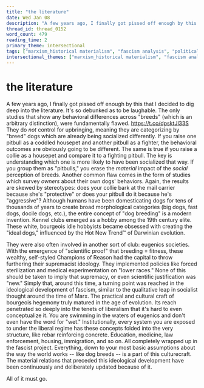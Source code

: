 ```yaml
---
title: "the literature"
date: Wed Jan 08
description: "A few years ago, I finally got pissed off enough by this that I decided to dig deep into the literature. It's so debunked as to be laughable."
thread_id: thread_0152
word_count: 479
reading_time: 2
primary_theme: intersectional
tags: ["marxism_historical materialism", "fascism analysis", "political economy", "cultural criticism"]
intersectional_themes: ["marxism_historical materialism", "fascism analysis", "political economy", "cultural criticism"]
---
```


# the literature

A few years ago, I finally got pissed off enough by this that I decided to dig deep into the literature. It's so debunked as to be laughable. The only studies that show any behavioral differences across "breeds" (which is an arbitrary distinction), were fundamentally flawed. https://t.co/dpsktJl33S They do *not* control for upbringing, meaning they are categorizing by "breed" dogs which are already being socialized differently. If you raise one pitbull as a coddled housepet and another pitbull as a fighter, the behavioral outcomes are obviously going to be different. The same is true if you raise a collie as a housepet and compare it to a fighting pitbull. The key is understanding which one is more likely to have been socialized that way. If you group them as "pitbulls," you erase the *material* impact of the *social* perception of breeds. Another common flaw comes in the form of studies which survey *owners* about their own dogs' behaviors. Again, the results are skewed by stereotypes: does your collie bark at the mail carrier because she's "protective" or does your pitbull do it because he's "aggressive"? Although humans have been domesticating dogs for tens of thousands of years to create broad morphological categories (big dogs, fast dogs, docile dogs, etc.), the entire concept of "dog breeding" is a modern invention. Kennel clubs emerged as a hobby among the 19th century elite. These white, bourgeois idle hobbyists became obsessed with creating the "ideal dogs," influenced by the Hot New Trend™️ of Darwinian evolution.

They were also often involved in another sort of club: eugenics societies. With the emergence of "scientific proof" that breeding = fitness, these wealthy, self-styled Champions of Reason had the capital to throw furthering their supremacist ideology. They implemented policies like forced sterilization and medical experimentation on "lower races." None of this should be taken to imply that supremacy, or even scientific justification was "new." Simply that, around this time, a turning point was reached in the ideological development of fascism, similar to the qualitative leap in socialist thought around the time of Marx. The practical and cultural craft of bourgeois hegemony truly matured in the age of evolution. Its reach penetrated so deeply into the tenets of liberalism that it's hard to even conceptualize it. You are swimming in the waters of eugenics and don't even have the word for "wet." Institutionally, every system you are exposed to under the liberal regime has these concepts folded into the very structure, like rebar reinforcing concrete. Education, medicine, law enforcement, housing, immigration, and so on. All completely wrapped up in the fascist project. Everything, down to your most basic assumptions about the way the world works -- like dog breeds -- is a part of this culturecraft. The material relations that preceded this ideological development have been continuously and deliberately updated because of it.

All of it must go.